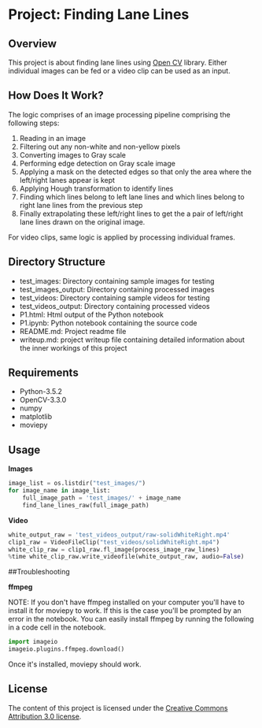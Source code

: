 # Project: Finding Lane Lines 
## Overview   
   
This project is about finding lane lines using [Open CV](https://opencv.org/) library. Either individual images can be fed or a video clip can be used as an input. 

## How Does It Work?
The logic comprises of an image processing pipeline comprising the following steps:

1. Reading in an image 
2. Filtering out any non-white and non-yellow pixels
3. Converting images to Gray scale
4. Performing edge detection on Gray scale image
5. Applying a mask on the detected edges so that only the area where the left/right lanes appear is kept
6. Applying Hough transformation to identify lines
7. Finding which lines belong to left lane lines and which lines belong to right lane lines from the previous step 
8. Finally extrapolating these left/right lines to get the a pair of left/right lane lines drawn on the original image.

For video clips, same logic is applied by processing individual frames.

## Directory Structure
* test_images: Directory containing sample images for testing
* test_images_output: Directory containing processed images
* test_videos: Directory containing sample videos for testing
* test_videos_output: Directory containing processed videos
* P1.html: Html output of the Python notebook
* P1.ipynb: Python notebook containing the source code
* README.md: Project readme file
* writeup.md: project writeup file containing detailed information about the inner workings of this project

## Requirements
* Python-3.5.2
* OpenCV-3.3.0
* numpy
* matplotlib
* moviepy


## Usage
**Images**

```python
image_list = os.listdir("test_images/")
for image_name in image_list:
    full_image_path = 'test_images/' + image_name
    find_lane_lines_raw(full_image_path)
```

**Video**

```python
white_output_raw = 'test_videos_output/raw-solidWhiteRight.mp4'
clip1_raw = VideoFileClip("test_videos/solidWhiteRight.mp4")
white_clip_raw = clip1_raw.fl_image(process_image_raw_lines) 
%time white_clip_raw.write_videofile(white_output_raw, audio=False)
```

##Troubleshooting

**ffmpeg**

NOTE: If you don't have ffmpeg installed on your computer you'll have to install it for moviepy to work. If this is the case you'll be prompted by an error in the notebook. You can easily install ffmpeg by running the following in a code cell in the notebook.

```python
import imageio
imageio.plugins.ffmpeg.download()
```

Once it's installed, moviepy should work.

## License
The content of this project is licensed under the [Creative Commons Attribution 3.0 license](https://creativecommons.org/licenses/by/3.0/us/deed.en_US).